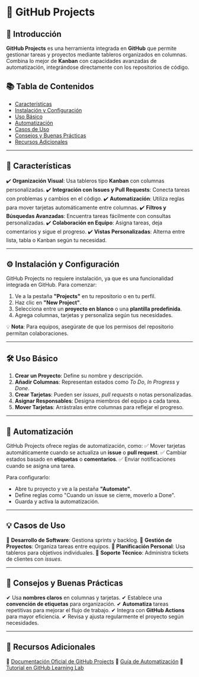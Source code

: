# 📌 GitHub Projects

## 📖 Introducción

**GitHub Projects** es una herramienta integrada en **GitHub** que permite gestionar tareas y proyectos mediante tableros organizados en columnas. Combina lo mejor de **Kanban** con capacidades avanzadas de automatización, integrándose directamente con los repositorios de código.

## 📚 Tabla de Contenidos

- [Características](#-características)
- [Instalación y Configuración](#-instalación-y-configuración)
- [Uso Básico](#-uso-básico)
- [Automatización](#-automatización)
- [Casos de Uso](#-casos-de-uso)
- [Consejos y Buenas Prácticas](#-consejos-y-buenas-prácticas)
- [Recursos Adicionales](#-recursos-adicionales)

------

## 🚀 Características

✔️ **Organización Visual**: Usa tableros tipo **Kanban** con columnas personalizadas.
✔️ **Integración con Issues y Pull Requests**: Conecta tareas con problemas y cambios en el código.
✔️ **Automatización**: Utiliza reglas para mover tarjetas automáticamente entre columnas.
✔️ **Filtros y Búsquedas Avanzadas**: Encuentra tareas fácilmente con consultas personalizadas.
✔️ **Colaboración en Equipo**: Asigna tareas, deja comentarios y sigue el progreso.
✔️ **Vistas Personalizadas**: Alterna entre lista, tabla o Kanban según tu necesidad.

------

## ⚙️ Instalación y Configuración

GitHub Projects no requiere instalación, ya que es una funcionalidad integrada en GitHub. Para comenzar:

1. Ve a la pestaña **"Projects"** en tu repositorio o en tu perfil.
2. Haz clic en **"New Project"**.
3. Selecciona entre un **proyecto en blanco** o una **plantilla predefinida**.
4. Agrega columnas, tarjetas y personaliza según tus necesidades.

💡 **Nota**: Para equipos, asegúrate de que los permisos del repositorio permitan colaboraciones.

------

## 🛠 Uso Básico

1. **Crear un Proyecto**: Define su nombre y descripción.
2. **Añadir Columnas**: Representan estados como *To Do*, *In Progress* y *Done*.
3. **Crear Tarjetas**: Pueden ser *issues*, *pull requests* o notas personalizadas.
4. **Asignar Responsables**: Designa miembros del equipo a cada tarea.
5. **Mover Tarjetas**: Arrástralas entre columnas para reflejar el progreso.

------

## 🤖 Automatización

GitHub Projects ofrece reglas de automatización, como:
✅ Mover tarjetas automáticamente cuando se actualiza un **issue** o **pull request**.
✅ Cambiar estados basado en **etiquetas** o **comentarios**.
✅ Enviar notificaciones cuando se asigna una tarea.

Para configurarlo:

- Abre tu proyecto y ve a la pestaña **"Automate"**.
- Define reglas como "Cuando un issue se cierre, moverlo a Done".
- Guarda y activa la automatización.

------

## 💡 Casos de Uso

📌 **Desarrollo de Software**: Gestiona sprints y backlog.
📌 **Gestión de Proyectos**: Organiza tareas entre equipos.
📌 **Planificación Personal**: Usa tableros para objetivos individuales.
📌 **Soporte Técnico**: Administra tickets de clientes con *issues*.

------

## 🎯 Consejos y Buenas Prácticas

✔ Usa **nombres claros** en columnas y tarjetas.
✔ Establece una **convención de etiquetas** para organización.
✔ **Automatiza** tareas repetitivas para mejorar el flujo de trabajo.
✔ Integra con **GitHub Actions** para mayor eficiencia.
✔ Revisa y ajusta regularmente el proyecto según necesidades.

------

## 📎 Recursos Adicionales

🔗 [Documentación Oficial de GitHub Projects](https://docs.github.com/en/issues/planning-and-tracking-with-projects)
🔗 [Guía de Automatización](https://docs.github.com/en/issues/planning-and-tracking-with-projects/automating-your-project)
🔗 [Tutorial en GitHub Learning Lab](https://lab.github.com/)